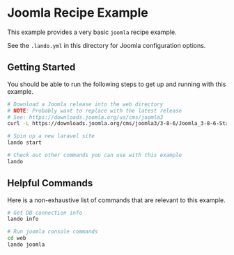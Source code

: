 Joomla Recipe Example
=====================

This example provides a very basic `joomla` recipe example.

See the `.lando.yml` in this directory for Joomla configuration options.

Getting Started
---------------

You should be able to run the following steps to get up and running with this example.

```bash
# Download a Joomla release into the web directory
# NOTE: Probably want to replace with the latest release
# See: https://downloads.joomla.org/us/cms/joomla3
curl -L https://downloads.joomla.org/cms/joomla3/3-8-6/Joomla_3-8-6-Stable-Full_Package.tar.gz | tar zxv -C web

# Spin up a new laravel site
lando start

# Check out other commands you can use with this example
lando
```

Helpful Commands
----------------

Here is a non-exhaustive list of commands that are relevant to this example.

```bash
# Get DB connection info
lando info

# Run joomla console commands
cd web
lando joomla
```
